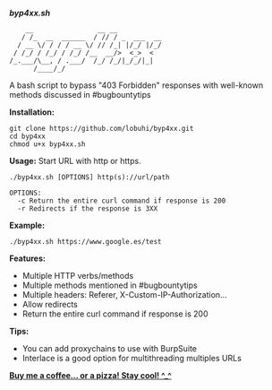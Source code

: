 ***byp4xx.sh***
```
    __                __ __           
   / /_  __  ______  / // / _  ___  __
  / __ \/ / / / __ \/ // /_| |/_/ |/_/
 / /_/ / /_/ / /_/ /__  __/>  <_>  <  
/_.___/\__, / .___/  /_/ /_/|_/_/|_|  
      /____/_/                        
```
A bash script to bypass "403 Forbidden" responses with well-known methods discussed in #bugbountytips

**Installation:**
```
git clone https://github.com/lobuhi/byp4xx.git
cd byp4xx
chmod u+x byp4xx.sh
```

**Usage:** Start URL with http or https.
```
./byp4xx.sh [OPTIONS] http(s)://url/path

OPTIONS:
  -c Return the entire curl command if response is 200
  -r Redirects if the response is 3XX
```
**Example:**
```
./byp4xx.sh https://www.google.es/test
```
**Features:**
- Multiple HTTP verbs/methods
- Multiple methods mentioned in #bugbountytips
- Multiple headers: Referer, X-Custom-IP-Authorization...
- Allow redirects
- Return the entire curl command if response is 200

**Tips:**
- You can add proxychains to use with BurpSuite
- Interlace is a good option for multithreading multiples URLs

**[Buy me a coffee... or a pizza! Stay cool! ^_^](https://buymeacoffee.com/lobuhi)**
